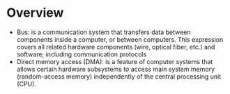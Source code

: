 # Overview

- Bus: is a communication system that transfers data between components inside a computer, or between computers. This expression covers all related hardware components (wire, optical fiber, etc.) and software, including communication protocols
- Direct memory access (DMA): is a feature of computer systems that allows certain hardware subsystems to access main system memory (random-access memory) independently of the central processing unit (CPU).
